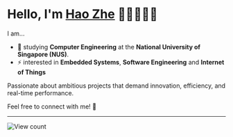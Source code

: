 # Hello, I'm <a rel="nofollow noopener noreferrer" target="_blank" href="https://www.linkedin.com/in/haozhelee/">Hao Zhe</a> 👋🏻🧑🏻‍💻

I am... 

- 🔭 studying **Computer Engineering** at the **National University of Singapore (NUS)**.
- ⚡ interested in **Embedded Systems**, **Software Engineering** and **Internet of Things**

Passionate about ambitious projects that demand innovation, efficiency, and real-time performance.

Feel free to connect with me! 🤝

<hr/> 

<img alt="View count" src="https://komarev.com/ghpvc/?username=ehz0ah&color=green">
